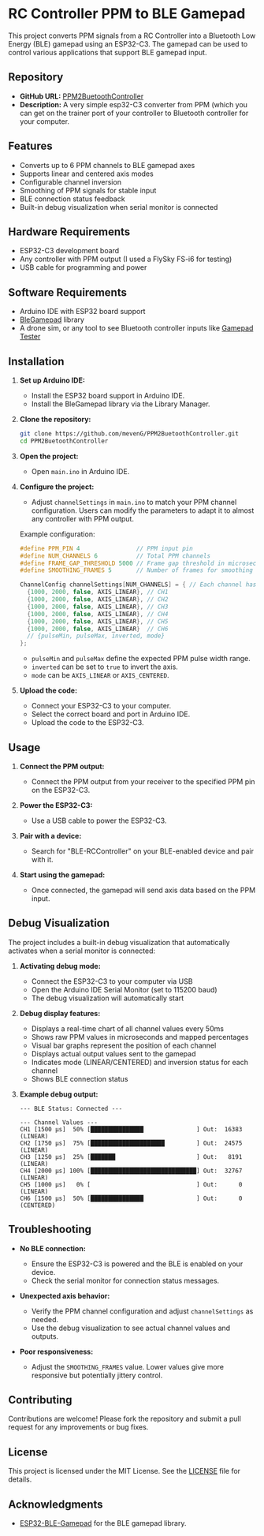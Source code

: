 # RC Controller PPM to BLE Gamepad

This project converts PPM signals from a RC Controller into a Bluetooth Low Energy (BLE) gamepad using an ESP32-C3. The gamepad can be used to control various applications that support BLE gamepad input.

## Repository

- **GitHub URL:** [PPM2BuetoothController](https://github.com/mevenG/PPM2BuetoothController)
- **Description:** A very simple esp32-C3 converter from PPM (which you can get on the trainer port of your controller to Bluetooth controller for your computer.

## Features

- Converts up to 6 PPM channels to BLE gamepad axes
- Supports linear and centered axis modes
- Configurable channel inversion
- Smoothing of PPM signals for stable input
- BLE connection status feedback
- Built-in debug visualization when serial monitor is connected

## Hardware Requirements

- ESP32-C3 development board
- Any controller with PPM output (I used a FlySky FS-i6 for testing)
- USB cable for programming and power

## Software Requirements

- Arduino IDE with ESP32 board support
- [BleGamepad](https://github.com/lemmingDev/ESP32-BLE-Gamepad) library
- A drone sim, or any tool to see Bluetooth controller inputs like [Gamepad Tester](https://gamepadtester.net/)

## Installation

1. **Set up Arduino IDE:**
   - Install the ESP32 board support in Arduino IDE.
   - Install the BleGamepad library via the Library Manager.

2. **Clone the repository:**
   ```bash
   git clone https://github.com/mevenG/PPM2BuetoothController.git
   cd PPM2BuetoothController
   ```

3. **Open the project:**
   - Open `main.ino` in Arduino IDE.

4. **Configure the project:**
   - Adjust `channelSettings` in `main.ino` to match your PPM channel configuration. Users can modify the parameters to adapt it to almost any controller with PPM output.

   Example configuration:
   ```cpp
   #define PPM_PIN 4                // PPM input pin
   #define NUM_CHANNELS 6           // Total PPM channels
   #define FRAME_GAP_THRESHOLD 5000 // Frame gap threshold in microseconds
   #define SMOOTHING_FRAMES 5       // Number of frames for smoothing

   ChannelConfig channelSettings[NUM_CHANNELS] = { // Each channel has to be referenced here
     {1000, 2000, false, AXIS_LINEAR}, // CH1
     {1000, 2000, false, AXIS_LINEAR}, // CH2
     {1000, 2000, false, AXIS_LINEAR}, // CH3
     {1000, 2000, false, AXIS_LINEAR}, // CH4
     {1000, 2000, false, AXIS_LINEAR}, // CH5
     {1000, 2000, false, AXIS_LINEAR}  // CH6
     // {pulseMin, pulseMax, inverted, mode}
   };
   ```
   - `pulseMin` and `pulseMax` define the expected PPM pulse width range.
   - `inverted` can be set to `true` to invert the axis.
   - `mode` can be `AXIS_LINEAR` or `AXIS_CENTERED`.

5. **Upload the code:**
   - Connect your ESP32-C3 to your computer.
   - Select the correct board and port in Arduino IDE.
   - Upload the code to the ESP32-C3.

## Usage

1. **Connect the PPM output:**
   - Connect the PPM output from your receiver to the specified PPM pin on the ESP32-C3.

2. **Power the ESP32-C3:**
   - Use a USB cable to power the ESP32-C3.

3. **Pair with a device:**
   - Search for "BLE-RCController" on your BLE-enabled device and pair with it.

4. **Start using the gamepad:**
   - Once connected, the gamepad will send axis data based on the PPM input.

## Debug Visualization

The project includes a built-in debug visualization that automatically activates when a serial monitor is connected:

1. **Activating debug mode:**
   - Connect the ESP32-C3 to your computer via USB
   - Open the Arduino IDE Serial Monitor (set to 115200 baud)
   - The debug visualization will automatically start

2. **Debug display features:**
   - Displays a real-time chart of all channel values every 50ms
   - Shows raw PPM values in microseconds and mapped percentages
   - Visual bar graphs represent the position of each channel
   - Displays actual output values sent to the gamepad
   - Indicates mode (LINEAR/CENTERED) and inversion status for each channel
   - Shows BLE connection status

3. **Example debug output:**
   ```
   --- BLE Status: Connected ---
   
   --- Channel Values ---
   CH1 [1500 µs]  50% [███████████████               ] Out:  16383 (LINEAR)
   CH2 [1750 µs]  75% [█████████████████████         ] Out:  24575 (LINEAR)
   CH3 [1250 µs]  25% [███████                       ] Out:   8191 (LINEAR)
   CH4 [2000 µs] 100% [██████████████████████████████] Out:  32767 (LINEAR)
   CH5 [1000 µs]   0% [                              ] Out:      0 (LINEAR)
   CH6 [1500 µs]  50% [███████████████               ] Out:      0 (CENTERED)
   ```

## Troubleshooting

- **No BLE connection:**
  - Ensure the ESP32-C3 is powered and the BLE is enabled on your device.
  - Check the serial monitor for connection status messages.

- **Unexpected axis behavior:**
  - Verify the PPM channel configuration and adjust `channelSettings` as needed.
  - Use the debug visualization to see actual channel values and outputs.

- **Poor responsiveness:**
  - Adjust the `SMOOTHING_FRAMES` value. Lower values give more responsive but potentially jittery control.

## Contributing

Contributions are welcome! Please fork the repository and submit a pull request for any improvements or bug fixes.

## License

This project is licensed under the MIT License. See the [LICENSE](LICENSE) file for details.

## Acknowledgments

- [ESP32-BLE-Gamepad](https://github.com/lemmingDev/ESP32-BLE-Gamepad) for the BLE gamepad library.
